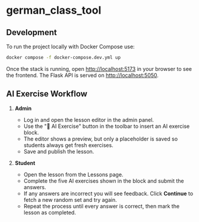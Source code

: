 # german_class_tool

## Development

To run the project locally with Docker Compose use:

```bash
docker compose -f docker-compose.dev.yml up
```

Once the stack is running, open <http://localhost:5173> in your browser to see
the frontend. The Flask API is served on <http://localhost:5050>.

## AI Exercise Workflow

1. **Admin**
   - Log in and open the lesson editor in the admin panel.
   - Use the "🤖 AI Exercise" button in the toolbar to insert an AI exercise block.
   - The editor shows a preview, but only a placeholder is saved so students always get fresh exercises.
   - Save and publish the lesson.

2. **Student**
   - Open the lesson from the Lessons page.
   - Complete the five AI exercises shown in the block and submit the answers.
   - If any answers are incorrect you will see feedback. Click **Continue** to fetch a new random set and try again.
   - Repeat the process until every answer is correct, then mark the lesson as completed.

